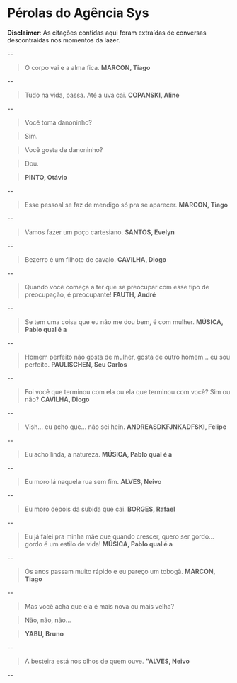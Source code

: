 # Pérolas do Agência Sys
**Disclaimer**: As citações contidas aqui foram extraídas de conversas descontraídas nos momentos da lazer.

--

>O corpo vai e a alma fica. **MARCON, Tiago**

--

>Tudo na vida, passa. Até a uva cai. **COPANSKI, Aline**

--

>Você toma danoninho? 

>Sim. 

>Você gosta de danoninho? 

>Dou. 

>**PINTO, Otávio**

--

>Esse pessoal se faz de mendigo só pra se aparecer. **MARCON, Tiago**

--

>Vamos fazer um poço cartesiano. **SANTOS, Evelyn**

--

>Bezerro é um filhote de cavalo. **CAVILHA, Diogo**

--

>Quando você começa a ter que se preocupar com esse tipo de preocupação, é preocupante! **FAUTH, André**

--

>Se tem uma coisa que eu não me dou bem, é com mulher. **MÚSICA, Pablo qual é a**

--

>Homem perfeito não gosta de mulher, gosta de outro homem... eu sou perfeito. **PAULISCHEN, Seu Carlos**

--

>Foi você que terminou com ela ou ela que terminou com você? Sim ou não? **CAVILHA, Diogo**

--

>Vish... eu acho que... não sei hein. **ANDREASDKFJNKADFSKI, Felipe**

--

>Eu acho linda, a natureza. **MÚSICA, Pablo qual é a**

--

> Eu moro lá naquela rua sem fim. **ALVES, Neivo**

--

>Eu moro depois da subida que cai. **BORGES, Rafael**

--

>Eu já falei pra minha mãe que quando crescer, quero ser gordo... gordo é um estilo de vida! **MÚSICA, Pablo qual é a**

--

>Os anos passam muito rápido e eu pareço um tobogã. **MARCON, Tiago**

--

>Mas você acha que ela é mais nova ou mais velha? 

>Não, não, não... 

>**YABU, Bruno**

--

> A besteira está nos olhos de quem ouve. **"ALVES, Neivo**

--
